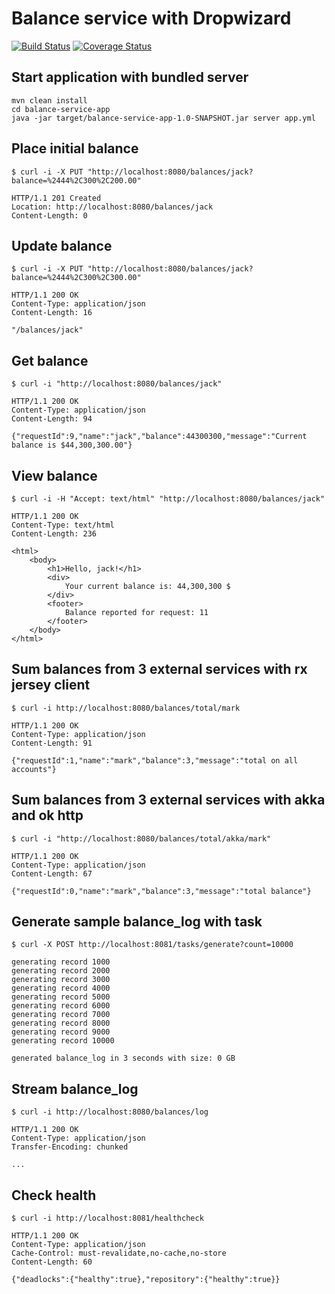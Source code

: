 Balance service with Dropwizard
===============================

[![Build Status](https://travis-ci.org/qza/balance-service.png?branch=master)](https://travis-ci.org/qza/balance-service)
[![Coverage Status](https://coveralls.io/repos/qza/balance-service/badge.svg?branch=master&service=github)](https://coveralls.io/github/qza/balance-service?branch=master)

Start application with bundled server
---

```
mvn clean install
cd balance-service-app
java -jar target/balance-service-app-1.0-SNAPSHOT.jar server app.yml
```

Place initial balance
---

```
$ curl -i -X PUT "http://localhost:8080/balances/jack?balance=%2444%2C300%2C200.00"

HTTP/1.1 201 Created
Location: http://localhost:8080/balances/jack
Content-Length: 0
```

Update balance
---

```
$ curl -i -X PUT "http://localhost:8080/balances/jack?balance=%2444%2C300%2C300.00"

HTTP/1.1 200 OK
Content-Type: application/json
Content-Length: 16

"/balances/jack"
```

Get balance
---

```
$ curl -i "http://localhost:8080/balances/jack"

HTTP/1.1 200 OK
Content-Type: application/json
Content-Length: 94

{"requestId":9,"name":"jack","balance":44300300,"message":"Current balance is $44,300,300.00"}
```

View balance
---

```
$ curl -i -H "Accept: text/html" "http://localhost:8080/balances/jack"

HTTP/1.1 200 OK
Content-Type: text/html
Content-Length: 236

<html>
    <body>
        <h1>Hello, jack!</h1>
        <div>
            Your current balance is: 44,300,300 $
        </div>
        <footer>
            Balance reported for request: 11
        </footer>
    </body>
</html>
```

Sum balances from 3 external services with rx jersey client
---

```
$ curl -i http://localhost:8080/balances/total/mark

HTTP/1.1 200 OK
Content-Type: application/json
Content-Length: 91

{"requestId":1,"name":"mark","balance":3,"message":"total on all accounts"}

```

Sum balances from 3 external services with akka and ok http
---

```
$ curl -i "http://localhost:8080/balances/total/akka/mark"

HTTP/1.1 200 OK
Content-Type: application/json
Content-Length: 67

{"requestId":0,"name":"mark","balance":3,"message":"total balance"}

```

Generate sample balance_log with task
---

```
$ curl -X POST http://localhost:8081/tasks/generate?count=10000

generating record 1000
generating record 2000
generating record 3000
generating record 4000
generating record 5000
generating record 6000
generating record 7000
generating record 8000
generating record 9000
generating record 10000

generated balance_log in 3 seconds with size: 0 GB
```

Stream balance_log
---

```
$ curl -i http://localhost:8080/balances/log

HTTP/1.1 200 OK
Content-Type: application/json
Transfer-Encoding: chunked

...
```

Check health
---

```
$ curl -i http://localhost:8081/healthcheck

HTTP/1.1 200 OK
Content-Type: application/json
Cache-Control: must-revalidate,no-cache,no-store
Content-Length: 60

{"deadlocks":{"healthy":true},"repository":{"healthy":true}}
```